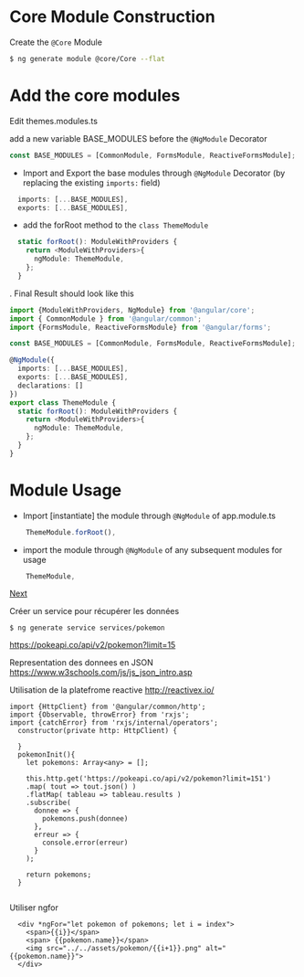 # Core Module Construction

Create the `@Core` Module

```bash
$ ng generate module @core/Core --flat
```

# Add the core modules

Edit themes.modules.ts

add a new variable BASE_MODULES before the `@NgModule` Decorator 

```Typescript
const BASE_MODULES = [CommonModule, FormsModule, ReactiveFormsModule];
```

* Import and Export the base modules through `@NgModule` Decorator
(by replacing the existing `imports:` field)

```Typescript
  imports: [...BASE_MODULES],
  exports: [...BASE_MODULES],
```

* add the forRoot method to the `class ThemeModule`

```Typescript
  static forRoot(): ModuleWithProviders {
    return <ModuleWithProviders>{
      ngModule: ThemeModule,
    };
  }

```

. Final Result should look like this

```Typescript
import {ModuleWithProviders, NgModule} from '@angular/core';
import { CommonModule } from '@angular/common';
import {FormsModule, ReactiveFormsModule} from '@angular/forms';

const BASE_MODULES = [CommonModule, FormsModule, ReactiveFormsModule];

@NgModule({
  imports: [...BASE_MODULES],
  exports: [...BASE_MODULES],
  declarations: []
})
export class ThemeModule {
  static forRoot(): ModuleWithProviders {
    return <ModuleWithProviders>{
      ngModule: ThemeModule,
    };
  }
}
```

# Module Usage

* Import [instantiate] the module through `@NgModule` of app.module.ts

```Typescript
    ThemeModule.forRoot(),
```

* import the module through `@NgModule` of any subsequent modules for usage

```Typescript
    ThemeModule,
```

[Next](NB.md)



Créer un service pour récupérer les données

```
$ ng generate service services/pokemon
```

https://pokeapi.co/api/v2/pokemon?limit=15

Representation des donnees en JSON
https://www.w3schools.com/js/js_json_intro.asp

Utilisation de la platefrome reactive
http://reactivex.io/

```
import {HttpClient} from '@angular/common/http';
import {Observable, throwError} from 'rxjs';
import {catchError} from 'rxjs/internal/operators';
  constructor(private http: HttpClient) {

  }
  pokemonInit(){
    let pokemons: Array<any> = [];

    this.http.get('https://pokeapi.co/api/v2/pokemon?limit=151')
    .map( tout => tout.json() )
    .flatMap( tableau => tableau.results )
    .subscribe(
      donnee => {
        pokemons.push(donnee)
      },
      erreur => {
        console.error(erreur)
      }
    );

    return pokemons;
  }
 
```

Utiliser ngfor

```
  <div *ngFor="let pokemon of pokemons; let i = index">
    <span>{{i}}</span>
    <span> {{pokemon.name}}</span>
    <img src="../../assets/pokemon/{{i+1}}.png" alt="{{pokemon.name}}">
  </div>
```

